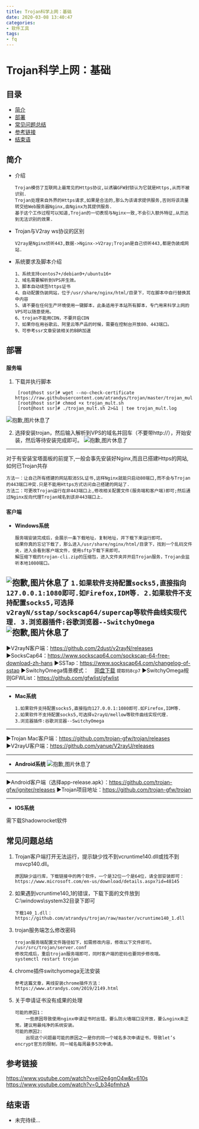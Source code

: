 ```yaml
---
title: Trojan科学上网：基础
date: 2020-03-08 13:40:47
categories:
- 软件工具
tags:
- fq
---
```


# Trojan科学上网：基础

## 目录

- [简介](#简介)
- [部署](#部署)
- [常见问题总结](#常见问题总结)
- [参考链接](#参考链接)
- [结束语](#结束语)

## 简介

- 介绍
    ```
    Trojan模仿了互联网上最常见的Https协议,以诱骗GFW封锁认为它就是Https,从而不被识别.
    Trojan处理来自外界的Https请求,如果是合法的,那么为该请求提供服务,否则将该流量转交给Web服务器Nginx,由Nginx为其提供服务.
    基于这个工作过程可以知道,Trojan的一切表现与Nginx一致,不会引入额外特征,从页达到无法识别的效果.
    ```
- Trojan与V2ray ws协议的区别
    ```
    V2ray是Nginx侦听443,数据->Nginx->V2ray;Trojan是自己侦听443,都是伪装成网站.
    ```
- 系统要求及脚本介绍
    ```
    1、系统支持centos7+/debian9+/ubuntu16+
    2、域名需要解析到VPS并生效。
    3、脚本自动续签https证书
    4、自动配置伪装网站，位于/usr/share/nginx/html/目录下，可在脚本中自行替换其中内容
    5、请不要在任何生产环境使用一键脚本，此条适用于本站所有脚本，专门用来科学上网的VPS可以随意使用。
    6、trojan不能用CDN，不要开启CDN
    7、如果你在用谷歌云、阿里云等产品的时候，需要在控制台开放80、443端口。
    9、可参考ssr文章安装相关的BBR加速
    ```

## 部署

### `服务端`

1. 下载并执行脚本
    ```
     [root@host ssr]# wget --no-check-certificate https://raw.githubusercontent.com/atrandys/trojan/master/trojan_mult.sh
     [root@host ssr]# chmod +x trojan_mult.sh
     [root@host ssr]# ./trojan_mult.sh 2>&1 | tee trojan_mult.log
    ```
![抱歉,图片休息了](st-trojan-basic/st-trojan-basic-001.png "trojan脚本主界面")

2. 选择安装trojan，然后输入解析到VPS的域名并回车（不要带http://），开始安装，然后等待安装完成即可。
![抱歉,图片休息了](st-trojan-basic/st-trojan-basic-002.png "trojan安装完成")

---
对于有安装宝塔面板的前提下,一般会事先安装好Nginx,而且已搭建Https的网站,如何已Trojan共存
```
方法一：让自己所有搭建的网站取消SSL证书,这样Nginx就能只启动80端口,而不会与Trojan的443端口冲突.只是不能用Https方式访问自己搭建的网站了.
方法二：可更改Trojan运行在非443端口上,修改相关配置文件(服务端和客户端)即可;然后通过Nginx反向代理Trojan域名到该非443端口上.
```

### `客户端`

- **Windows系统**
    ```
    服务端安装完成后，会展示一条下载地址，复制地址，并下载下来运行即可。
    如果你真的忘记下载了，那么进入/usr/share/nginx/html/目录下，找到一个乱码文件夹，进入会看到客户端文件，使用sftp下载下来即可。
    解压缩下载的trojan-cli.zip的压缩包，进入文件夹并开启Trojan服务，Trojan会监听本地1080端口。
    ```
![抱歉,图片休息了](st-trojan-basic/st-trojan-basic-003.png "trojan客户端")
    ```
    1.如果软件支持配置socks5,直接指向127.0.0.1:1080即可.如Firefox,IDM等.
    2.如果软件不支持配置socks5,可选择v2rayN/sstap/sockscap64/supercap等软件曲线实现代理.
    3.浏览器插件:谷歌浏览器--SwitchyOmega
    ```
![抱歉,图片休息了](st-trojan-basic/st-trojan-basic-004.png "SwitchyOmega设置")    
---
►V2rayN客户端：<https://github.com/2dust/v2rayN/releases>
►SocksCap64：<https://www.sockscap64.com/sockscap-64-free-download-zh-hans>
►SSTap：<https://www.sockscap64.com/changelog-of-sstap>
►SwitchyOmega情景模式：<img src="st-trojan-basic/dowload.png" width="16" height="16" align="center" />[网盘下载](https://pan.baidu.com/s/1nN60uMMsit4XNYS90eASaw) `提取码8cp7`
►SwitchyOmega规则GFWList：<https://github.com/gfwlist/gfwlist>

---

- **Mac系统**
    ```
    1.如果软件支持配置socks5,直接指向127.0.0.1:1080即可.如Firefox,IDM等.
    2.如果软件不支持配置socks5,可选择v2rayU/mellow等软件曲线实现代理.
    3.浏览器插件:谷歌浏览器--SwitchyOmega
    ```
---
►Trojan Mac客户端：<https://github.com/trojan-gfw/trojan/releases>
►V2rayU客户端：<https://github.com/yanue/V2rayU/releases>

---
- **Android系统**
![抱歉,图片休息了](st-trojan-basic/st-trojan-basic-005.png "Igniter客户端")
---
►Android客户端（选择app-release.apk）：<https://github.com/trojan-gfw/igniter/releases>
►Trojan项目地址：<https://github.com/trojan-gfw/trojan>

---

- **IOS系统**

需下载Shadowrocket软件

## 常见问题总结

1. Trojan客户端打开无法运行，提示缺少找不到vcruntime140.dll或找不到msvcp140.dll。
    ```
    原因缺少运行库，下载链接中的两个软件，一个是32位一个是64位，请全部安装即可：
    https://www.microsoft.com/en-us/download/details.aspx?id=48145
    ```
2. 如果遇到vcruntime140_1的错误，下载下面的文件放到C:\windows\system32目录下即可
    ```
    下载140_1.dll：https://github.com/atrandys/trojan/raw/master/vcruntime140_1.dll
    ```
3. trojan服务端怎么修改密码
    ```
    trojan服务端配置文件路径如下，如需修改内容，修改以下文件即可。
    /usr/src/trojan/server.conf
    修改完成后，重启trojan服务端即可，同时客户端的密码也要同步修改哦。
    systemctl restart trojan
    ```
4. chrome插件switchyomega无法安装
    ```
    参考这篇文章，离线安装chrome插件方法：https://www.atrandys.com/2019/2149.html
    ```
5. 关于申请证书没有成果的处理
    ```
    可能的原因1：
        一些原因导致使用nginx申请证书时出错，要么防火墙端口没开放，要么nginx未正常。建议用最纯净的系统安装。
    可能的原因2:
        出现这个问题最可能的原因之一是你的同一个域名多次申请证书，导致let’s encrypt官方的限制，同一域名每周最多5次申请。
    ```

## 参考链接

<https://www.youtube.com/watch?v=eiI2e4gnO4w&t=610s>
<https://www.youtube.com/watch?v=0_b34pfmhzA>

## 结束语

- 未完待续...